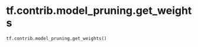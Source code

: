 <div itemscope itemtype="http://developers.google.com/ReferenceObject">
<meta itemprop="name" content="tf.contrib.model_pruning.get_weights" />
<meta itemprop="path" content="Stable" />
</div>

# tf.contrib.model_pruning.get_weights

``` python
tf.contrib.model_pruning.get_weights()
```


